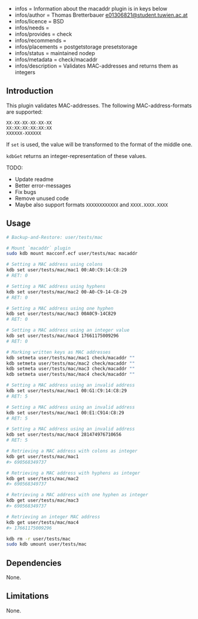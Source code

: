 - infos = Information about the macaddr plugin is in keys below
- infos/author = Thomas Bretterbauer <e01306821@student.tuwien.ac.at>
- infos/licence = BSD
- infos/needs =
- infos/provides = check
- infos/recommends =
- infos/placements = postgetstorage presetstorage
- infos/status = maintained nodep
- infos/metadata = check/macaddr
- infos/description = Validates MAC-addresses and returns them as integers

## Introduction

This plugin validates MAC-addresses. The following MAC-address-formats are supported:

    XX-XX-XX-XX-XX-XX
    XX:XX:XX:XX:XX:XX
    XXXXXX-XXXXXX

If `set` is used, the value will be transformed to the format of the middle one.

`kdbGet` returns an integer-representation of these values.

TODO:

- Update readme
- Better error-messages
- Fix bugs
- Remove unused code
- Maybe also support formats `XXXXXXXXXXXX` and `XXXX.XXXX.XXXX`

## Usage

```sh
# Backup-and-Restore: user/tests/mac

# Mount `macaddr` plugin
sudo kdb mount macconf.ecf user/tests/mac macaddr

# Setting a MAC address using colons
kdb set user/tests/mac/mac1 00:A0:C9:14:C8:29
# RET: 0

# Setting a MAC address using hyphens
kdb set user/tests/mac/mac2 00-A0-C9-14-C8-29
# RET: 0

# Setting a MAC address using one hyphen
kdb set user/tests/mac/mac3 00A0C9-14C829
# RET: 0

# Setting a MAC address using an integer value
kdb set user/tests/mac/mac4 17661175009296
# RET: 0

# Marking written keys as MAC addresses
kdb setmeta user/tests/mac/mac1 check/macaddr ""
kdb setmeta user/tests/mac/mac2 check/macaddr ""
kdb setmeta user/tests/mac/mac3 check/macaddr ""
kdb setmeta user/tests/mac/mac4 check/macaddr ""

# Setting a MAC address using an invalid address
kdb set user/tests/mac/mac1 00:G1:C9:14:C8:29
# RET: 5

# Setting a MAC address using an invalid address
kdb set user/tests/mac/mac1 00:E1:C914:C8:29
# RET: 5

# Setting a MAC address using an invalid address
kdb set user/tests/mac/mac4 281474976710656
# RET: 5

# Retrieving a MAC address with colons as integer
kdb get user/tests/mac/mac1
#> 690568349737

# Retrieving a MAC address with hyphens as integer
kdb get user/tests/mac/mac2
#> 690568349737

# Retrieving a MAC address with one hyphen as integer
kdb get user/tests/mac/mac3
#> 690568349737

# Retrieving an integer MAC address
kdb get user/tests/mac/mac4
#> 17661175009296

kdb rm -r user/tests/mac
sudo kdb umount user/tests/mac
```

## Dependencies

None.

## Limitations

None.
